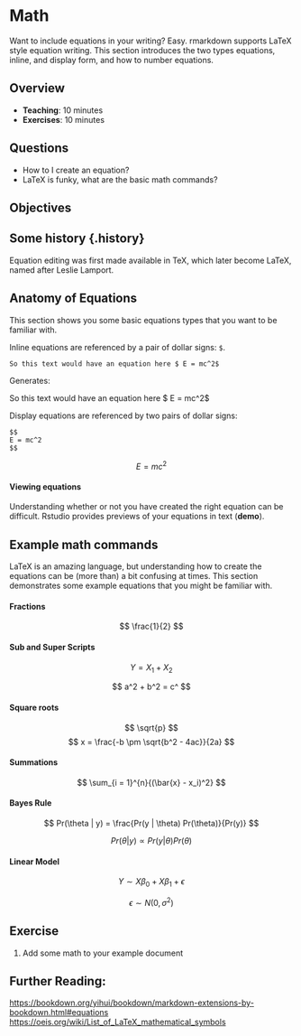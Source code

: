 # Math

Want to include equations in your writing? Easy. rmarkdown supports
LaTeX style equation writing. This section introduces the two types equations, inline, and display form, and how to number equations.

## Overview

* **Teaching**: 10 minutes
* **Exercises**: 10 minutes

## Questions

- How to I create an equation?
- LaTeX is funky, what are the basic math commands?

## Objectives

## Some history {.history}

Equation editing was first made available in TeX, which later become LaTeX, named after Leslie Lamport.

## Anatomy of Equations

This section shows you some basic equations types that you want to be familiar with.

Inline equations are referenced by a pair of dollar signs: `$`.

```
So this text would have an equation here $ E = mc^2$
```

Generates:

So this text would have an equation here $ E = mc^2$

Display equations are referenced by two pairs of dollar signs:

```
$$
E = mc^2
$$
```

$$
E = mc^2
$$

#### Viewing equations

Understanding whether or not you have created the right equation can be difficult. Rstudio provides previews of your equations in text (**demo**).

## Example math commands

LaTeX is an amazing language, but understanding how to create the equations can be (more than) a bit confusing at times. This section demonstrates some example equations that you might be familiar with.


#### Fractions

$$
\frac{1}{2}
$$

#### Sub and Super Scripts

$$
Y = X_1 + X_2
$$

$$
a^2 + b^2 = c^
$$

#### Square roots

$$
\sqrt{p}
$$
$$
x = \frac{-b \pm \sqrt{b^2 - 4ac}}{2a}
$$

#### Summations

$$
\sum_{i = 1}^{n}{(\bar{x} - x_i)^2}
$$
#### Bayes Rule

$$
Pr(\theta | y) = \frac{Pr(y | \theta) Pr(\theta)}{Pr(y)}
$$

$$
Pr(\theta | y) \propto Pr(y | \theta) Pr(\theta)
$$

#### Linear Model

$$
Y \sim X\beta_0 + X\beta_1 + \epsilon
$$

$$
\epsilon \sim N(0,\sigma^2)
$$


## Exercise

1. Add some math to your example document

## Further Reading:

https://bookdown.org/yihui/bookdown/markdown-extensions-by-bookdown.html#equations
https://oeis.org/wiki/List_of_LaTeX_mathematical_symbols

